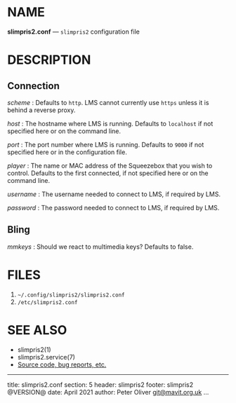 # NAME

**slimpris2.conf** — `slimpris2` configuration file

# DESCRIPTION

## Connection

*scheme*
: Defaults to `http`.  LMS cannot currently use `https` unless it is behind a reverse proxy.

*host*
: The hostname where LMS is running.  Defaults to `localhost` if not specified here or on the command line.

*port*
: The port number where LMS is running.  Defaults to `9000` if not specified here or in the configuration file.

*player*
: The name or MAC address of the Squeezebox that you wish to control.  Defaults to the first connected, if not specified here or on the command line.

*username*
: The username needed to connect to LMS, if required by LMS.

*password*
: The password needed to connect to LMS, if required by LMS.

## Bling

*mmkeys*
: Should we react to multimedia keys?  Defaults to false.

# FILES

1. `~/.config/slimpris2/slimpris2.conf`
1. `/etc/slimpris2.conf`

# SEE ALSO

- slimpris2(1)
- slimpris2.service(7)
- [Source code, bug reports, etc.](https://github.com/mavit/slimpris2)

---
title: slimpris2.conf
section: 5
header: slimpris2
footer: slimpris2 @VERSION@
date: April 2021
author: Peter Oliver <git@mavit.org.uk>
...

